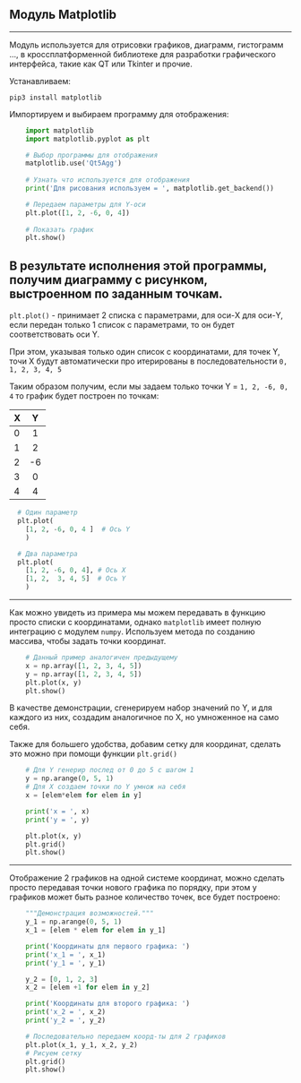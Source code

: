 Модуль Matplotlib
---
---
Модуль используется для отрисовки графиков, диаграмм,
гистограмм ..., в кроссплатформенной библиотеке для 
разработки графического интерфейса, такие как QT или
Tkinter и прочие.

Устанавливаем:

    pip3 install matplotlib

Импортируем и выбираем программу для отображения:

```python
    import matplotlib
    import matplotlib.pyplot as plt

    # Выбор программы для отображения
    matplotlib.use('Qt5Agg')
    
    # Узнать что используется для отображения
    print('Для рисования используем = ', matplotlib.get_backend())

    # Передаем параметры для Y-оси
    plt.plot([1, 2, -6, 0, 4])
    
    # Показать график
    plt.show()
```
В результате исполнения этой программы, получим диаграмму с
рисунком, выстроенном по заданным точкам.
---

`plt.plot()` - принимает 2 списка с параметрами, для оси-X 
для оси-Y, если передан только 1 список с параметрами, то 
он будет соответствовать оси Y.

При этом, указывая только один список с координатами, для 
точек Y, точи X будут автоматически про итерированы в 
последовательности `0, 1, 2, 3, 4, 5`

Таким образом получим, если мы задаем только точки 
Y = `1, 2, -6, 0, 4` то график будет построен по точкам:

|   X   |   Y   |
| ----- |:-----:|
| 0     |    1  | 
| 1     |    2  |   
| 2     |    -6 |    
| 3     |    0  |    
| 4     |    4  |    

```python
  # Один параметр
  plt.plot(
    [1, 2, -6, 0, 4 ]  # Ось Y
    )

  # Два параметра
  plt.plot(
    [1, 2, -6, 0, 4], # Ось X 
    [1, 2,  3, 4, 5]  # Ось Y
    )
```

---

Как можно увидеть из примера мы можем передавать в функцию 
просто списки с координатами, однако `matplotlib` имеет 
полную интеграцию с модулем `numpy`. Используем метода по 
созданию массива, чтобы задать точки координат.

```python
    # Данный пример аналогичен предыдущему
    x = np.array([1, 2, 3, 4, 5])
    y = np.array([1, 2, 3, 4, 5])
    plt.plot(x, y)
    plt.show()
```

В качестве демонстрации, сгенерируем набор значений по Y,
и для каждого из них, создадим аналогичное по X, но 
умноженное на само себя.

Также для большего удобства, добавим сетку для координат,
сделать это можно при помощи функции `plt.grid()`

```python
    # Для Y генерир послед от 0 до 5 с шагом 1
    y = np.arange(0, 5, 1)
    # Для X создаем точки по Y умнож на себя
    x = [elem*elem for elem in y]

    print('x = ', x)
    print('y = ', y)

    plt.plot(x, y)
    plt.grid()
    plt.show()
```
---
Отображение 2 графиков на одной системе координат, можно 
сделать просто передавая точки нового графика по порядку,
при этом у графиков может быть разное количество точек,
все будет построено:

```python
    """Демонстрация возможностей."""
    y_1 = np.arange(0, 5, 1)
    x_1 = [elem * elem for elem in y_1]

    print('Координаты для первого графика: ')
    print('x_1 = ', x_1)
    print('y_1 = ', y_1)

    y_2 = [0, 1, 2, 3]
    x_2 = [elem +1 for elem in y_2]

    print('Координаты для второго графика: ')
    print('x_2 = ', x_2)
    print('y_2 = ', y_2)

    # Последовательно передаем коорд-ты для 2 графиков
    plt.plot(x_1, y_1, x_2, y_2)
    # Рисуем сетку
    plt.grid()
    plt.show()
```

